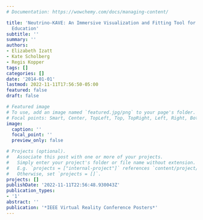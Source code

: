 ```yaml
---
# Documentation: https://wowchemy.com/docs/managing-content/

title: 'Neutrino-KAVE: An Immersive Visualization and Fitting Tool for Neutrino Physics
  Education'
subtitle: ''
summary: ''
authors:
- Elizabeth Izatt
- Kate Scholberg
- Regis Kopper
tags: []
categories: []
date: '2014-01-01'
lastmod: 2022-11-11T17:56:50-05:00
featured: false
draft: false

# Featured image
# To use, add an image named `featured.jpg/png` to your page's folder.
# Focal points: Smart, Center, TopLeft, Top, TopRight, Left, Right, BottomLeft, Bottom, BottomRight.
image:
  caption: ''
  focal_point: ''
  preview_only: false

# Projects (optional).
#   Associate this post with one or more of your projects.
#   Simply enter your project's folder or file name without extension.
#   E.g. `projects = ["internal-project"]` references `content/project/deep-learning/index.md`.
#   Otherwise, set `projects = []`.
projects: []
publishDate: '2022-11-11T22:56:48.930043Z'
publication_types:
- '1'
abstract: ''
publication: '*IEEE Virtual Reality Conference Posters*'
---
```

